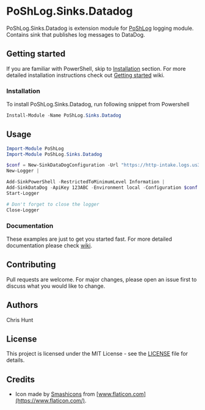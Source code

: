 # PoShLog.Sinks.Datadog


PoShLog.Sinks.Datadog is extension module for [PoShLog](https://github.com/PoShLog/PoShLog) logging module. Contains sink that publishes log messages to DataDog.

## Getting started

If you are familiar with PowerShell, skip to [Installation](#installation) section. For more detailed installation instructions check out [Getting started](https://github.com/PoShLog/PoShLog/wiki/Getting-started) wiki.

### Installation

To install PoShLog.Sinks.Datadog, run following snippet from Powershell

```ps1
Install-Module -Name PoShLog.Sinks.Datadog
```

## Usage

```ps1
Import-Module PoShLog
Import-Module PoShLog.Sinks.Datadog

$conf = New-SinkDataDogConfiguration -Url "https://http-intake.logs.us3.datadoghq.com"
New-Logger |

Add-SinkPowerShell -RestrictedToMinimumLevel Information |
Add-SinkDataDog -ApiKey 123ABC -Environment local -Configuration $conf -Service MyServiceName -Source PoShLog -RestrictedToMinimumLevel Debug |
Start-Logger

# Don't forget to close the logger
Close-Logger
```

### Documentation

These examples are just to get you started fast. For more detailed documentation please check [wiki](https://github.com/PoShLog/PoShLog/wiki).

## Contributing

Pull requests are welcome. For major changes, please open an issue first to discuss what you would like to change.

## Authors

Chris Hunt

## License

This project is licensed under the MIT License - see the [LICENSE](LICENSE) file for details.

## Credits

* Icon made by [Smashicons](https://smashicons.com/) from [www.flaticon.com](https://www.flaticon.com/).
